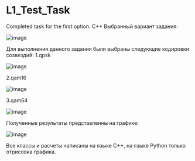 # L1_Test_Task
Completed task for the first option. C++
Выбранный вариант задания:

![image](https://github.com/ValentinKraravchenko/L1_Test_Task/assets/122296291/97fb6514-2b75-49ae-8df9-bd3fb7206b77)

Для выполнения данного задания были выбраны следующие кодировки созвездий:
1.qpsk

![image](https://github.com/ValentinKraravchenko/L1_Test_Task/assets/122296291/a8fc1645-c4da-4b58-ba33-92c695dfb6ba)


2.qam16

![image](https://github.com/ValentinKraravchenko/L1_Test_Task/assets/122296291/b57f8966-1345-4975-a56c-bf1998cb2655)


3.qam64

![image](https://github.com/ValentinKraravchenko/L1_Test_Task/assets/122296291/d1a16b5b-512a-4ef6-8d24-5d8dbd65e99a)

Полученные результаты представленны на графике:


![image](https://github.com/ValentinKraravchenko/L1_Test_Task/assets/122296291/57fa404c-cbf6-4727-8483-92db5244e97d)

Все классы и расчеты написаны на языке C++, на языке Python только отрисовка графика.
